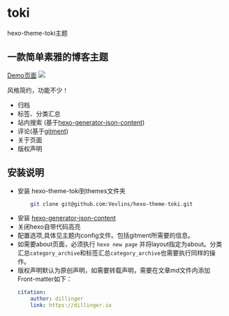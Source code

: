 # toki
hexo-theme-toki主题

## 一款简单素雅的博客主题
[Demo页面](http://vevlins.github.io)
![](http://ozc9m7ly1.bkt.clouddn.com/2.png)

风格简约，功能不少！  
+ 归档
+ 标签、分类汇总
+ 站内搜索 (基于[hexo-generator-json-content](https://github.com/alexbruno/hexo-generator-json-content))
+ 评论(基于[gitment](https://github.com/imsun/gitment))
+ 关于页面
+ 版权声明

## 安装说明

+ 安装 hexo-theme-toki到themes文件夹
    ``` bash
        git clone git@github.com:Vevlins/hexo-theme-toki.git
    ```
+ 安装 [hexo-generator-json-content](https://github.com/alexbruno/hexo-generator-json-content)
+ 关闭hexo自带代码高亮
+ 配置选项,具体见主题内config文件。包括gitment所需要的信息。
+ 如需要about页面，必须执行 `hexo new page` 并将layout指定为about。分类汇总`category_archive`和标签汇总`category_archive`也需要执行同样的操作。
+ 版权声明默认为原创声明，如需要转载声明，需要在文章md文件内添加Front-matter如下：
    ``` yml
    citation:
        author: dillinger
        link: https://dillinger.io
    ```
 
